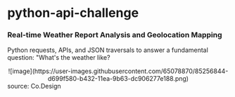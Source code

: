 # python-api-challenge

### Real-time Weather Report Analysis and Geolocation Mapping

Python requests, APIs, and JSON traversals to answer a fundamental question: "What's the weather like? 
<div align="center">
![image](https://user-images.githubusercontent.com/65078870/85256844-d699f580-b432-11ea-9b63-dc906277e188.png)
</div>
source: Co.Design


